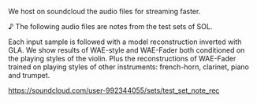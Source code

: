 We host on soundcloud the audio files for streaming faster.

♪ The following audio files are notes from the test sets of SOL.

Each input sample is followed with a model reconstruction inverted with GLA. We show results of WAE-style and WAE-Fader both conditioned on the playing styles of the violin. Plus the reconstructions of WAE-Fader trained on playing styles of other instruments: french-horn, clarinet, piano and trumpet.

https://soundcloud.com/user-992344055/sets/test_set_note_rec
